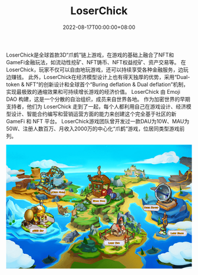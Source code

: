﻿---
title: "LoserChick"
description: "LoserChick是全球首款3D“爪鹤”链上游戏."
date: 2022-08-17T00:00:00+08:00
lastmod: 2022-08-17T00:00:00+08:00
draft: false
authors: ["boogArno"]
featuredImage: "loserchick.png"
tags: ["NFT Games","LoserChick"]
categories: ["nfts"]
nfts: ["NFT Games"]
blockchain: "Polygon"
website: "https://app.loserchick.fi/"
twitter: "https://twitter.com/Chick_Labs"
discord: "https://discord.gg/hQGvJharpV"
telegram: "https://t.me/LoserChickFinance"
github: ""
youtube: ""
twitch: ""
facebook: ""
instagram: ""
reddit: ""
medium: "https://medium.com/loserchick"
steam: ""
gitbook: ""
googleplay: ""
appstore: ""
status: "Live"
weight: 
lightgallery: true
toc: true
pinned: false
recommend: false
recommend1: false
---
LoserChick是全球首款3D“爪鹤”链上游戏，在游戏的基础上融合了NFT和GameFi金融玩法，如流动性挖矿、NFT铸币、NFT权益挖矿、资产交易等。
在LoserChick，玩家不仅可以自由地玩游戏，还可以持续享受各种金融服务，边玩边赚钱。
此外，LoserChick在经济模型设计上也有得天独厚的优势，采用“Dual-token & NFT”的创新设计和全球首个“Buring deflation & Dual deflation”机制，实现最极致的通缩效果和可持续增长游戏的经济价值。
LoserChick 由 Emoji DAO 构建，这是一个分散的自治组织，成员来自世界各地。
作为加密世界的早期支持者，他们为 LoserChick 走到了一起，每个人都利用自己在游戏设计、经济模型设计、智能合约编写和营销运营方面的能力来创建这个完全基于社区的新 GameFi 和 NFT 平台。
LoserChick游戏团队曾开发过一款DAU为10W、MAU为50W、注册人数百万、月收入2000万的中心化“爪鹤”游戏，位居同类型游戏前列。

![loserchick-dapp-games-matic-image1_46b9ab4cfdf85a5514134ad150d85d53](loserchick-dapp-games-matic-image1_46b9ab4cfdf85a5514134ad150d85d53.png)